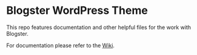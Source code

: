 # Blogster WordPress Theme

This repo features documentation and other helpful files for the work with Blogster.

For documentation please refer to the [Wiki](https://github.com/DigitalMindCH/Blogster-WordPress-Theme/wiki).
